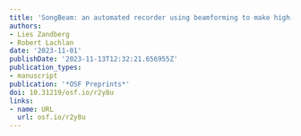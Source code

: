 ```yaml
---
title: 'SongBeam: an automated recorder using beamforming to make high-quality recordings'
authors:
- Lies Zandberg
- Robert Lachlan
date: '2023-11-01'
publishDate: '2023-11-13T12:32:21.656955Z'
publication_types:
- manuscript
publication: '*OSF Preprints*'
doi: 10.31219/osf.io/r2y8u
links:
- name: URL
  url: osf.io/r2y8u
---
```

